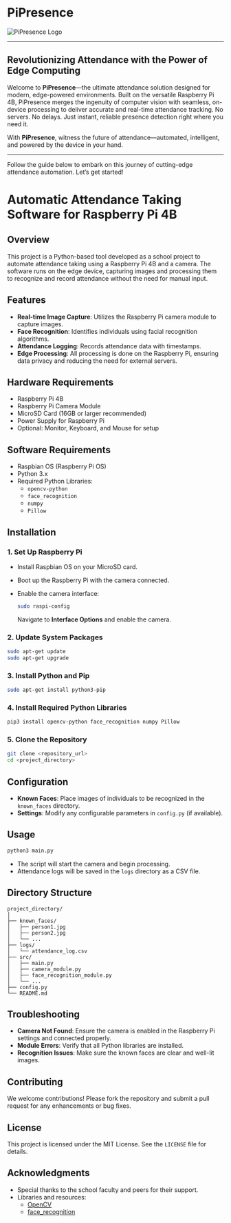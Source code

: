 # PiPresence

![PiPresence Logo](/home/el02/IoT_OpenCV/data/logo/PiPresence_readme.webp)

---

## Revolutionizing Attendance with the Power of Edge Computing

Welcome to **PiPresence**—the ultimate attendance solution designed for modern, edge-powered environments. Built on the versatile Raspberry Pi 4B, PiPresence merges the ingenuity of computer vision with seamless, on-device processing to deliver accurate and real-time attendance tracking. No servers. No delays. Just instant, reliable presence detection right where you need it.

With **PiPresence**, witness the future of attendance—automated, intelligent, and powered by the device in your hand.

---

Follow the guide below to embark on this journey of cutting-edge attendance automation. Let’s get started!

# Automatic Attendance Taking Software for Raspberry Pi 4B

## Overview

This project is a Python-based tool developed as a school project to automate attendance taking using a Raspberry Pi 4B and a camera. The software runs on the edge device, capturing images and processing them to recognize and record attendance without the need for manual input.

## Features

- **Real-time Image Capture**: Utilizes the Raspberry Pi camera module to capture images.
- **Face Recognition**: Identifies individuals using facial recognition algorithms.
- **Attendance Logging**: Records attendance data with timestamps.
- **Edge Processing**: All processing is done on the Raspberry Pi, ensuring data privacy and reducing the need for external servers.

## Hardware Requirements

- Raspberry Pi 4B
- Raspberry Pi Camera Module
- MicroSD Card (16GB or larger recommended)
- Power Supply for Raspberry Pi
- Optional: Monitor, Keyboard, and Mouse for setup

## Software Requirements

- Raspbian OS (Raspberry Pi OS)
- Python 3.x
- Required Python Libraries:
  - `opencv-python`
  - `face_recognition`
  - `numpy`
  - `Pillow`

## Installation

### 1. Set Up Raspberry Pi

- Install Raspbian OS on your MicroSD card.
- Boot up the Raspberry Pi with the camera connected.
- Enable the camera interface:

  ```bash
  sudo raspi-config
  ```

  Navigate to **Interface Options** and enable the camera.

### 2. Update System Packages

```bash
sudo apt-get update
sudo apt-get upgrade
```

### 3. Install Python and Pip

```bash
sudo apt-get install python3-pip
```

### 4. Install Required Python Libraries

```bash
pip3 install opencv-python face_recognition numpy Pillow
```

### 5. Clone the Repository

```bash
git clone <repository_url>
cd <project_directory>
```

## Configuration

- **Known Faces**: Place images of individuals to be recognized in the `known_faces` directory.
- **Settings**: Modify any configurable parameters in `config.py` (if available).

## Usage

```bash
python3 main.py
```

- The script will start the camera and begin processing.
- Attendance logs will be saved in the `logs` directory as a CSV file.

## Directory Structure

```
project_directory/
│
├── known_faces/
│   ├── person1.jpg
│   ├── person2.jpg
│   └── ...
├── logs/
│   └── attendance_log.csv
├── src/
│   ├── main.py
│   ├── camera_module.py
│   ├── face_recognition_module.py
│   └── ...
├── config.py
└── README.md
```

## Troubleshooting

- **Camera Not Found**: Ensure the camera is enabled in the Raspberry Pi settings and connected properly.
- **Module Errors**: Verify that all Python libraries are installed.
- **Recognition Issues**: Make sure the known faces are clear and well-lit images.

## Contributing

We welcome contributions! Please fork the repository and submit a pull request for any enhancements or bug fixes.

## License

This project is licensed under the MIT License. See the `LICENSE` file for details.

## Acknowledgments

- Special thanks to the school faculty and peers for their support.
- Libraries and resources:
  - [OpenCV](https://opencv.org/)
  - [face_recognition](https://github.com/ageitgey/face_recognition)